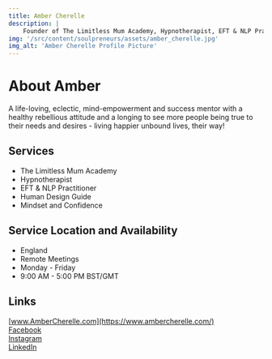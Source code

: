 ```yaml
---
title: Amber Cherelle
description: |
    Founder of The Limitless Mum Academy, Hypnotherapist, EFT & NLP Practitioner, Human Design Guide, Mindset and Confidence
img: '/src/content/soulpreneurs/assets/amber_cherelle.jpg'
img_alt: 'Amber Cherelle Profile Picture'
---
```


# About Amber
A life-loving, eclectic, mind-empowerment and success mentor with a healthy rebellious attitude and a longing to see more people being true to their needs and desires - living happier unbound lives, their way!

## Services
* The Limitless Mum Academy
* Hypnotherapist
* EFT & NLP Practitioner
* Human Design Guide
* Mindset and Confidence

## Service Location and Availability
* England
* Remote Meetings
* Monday - Friday
* 9:00 AM - 5:00 PM BST/GMT

## Links
[www.AmberCherelle.com](https://www.ambercherelle.com/)  
[Facebook](https://www.facebook.com/ambah.moore/)  
[Instagram](https://www.instagram.com/ambercherelle/)  
[LinkedIn](https://www.linkedin.com/in/ambercherelle/)  


